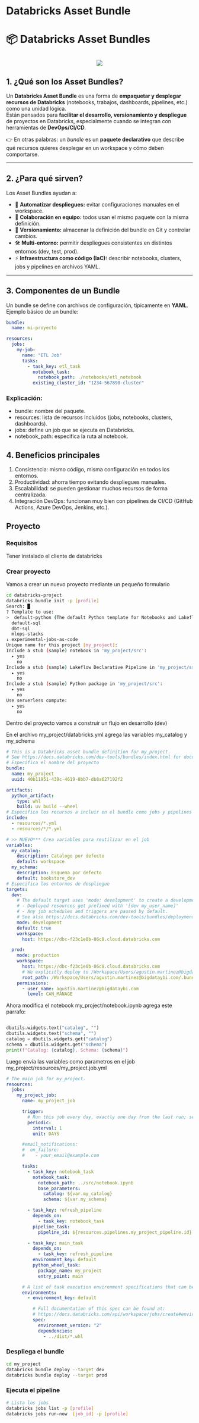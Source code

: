 
# Databricks Asset Bundle

# 📦 Databricks Asset Bundles

<div  style="text-align: center; line-height: 0; padding-top: 9px;">
  <img src="https://docs.databricks.com/aws/en/assets/images/bundles-cicd-53be5f4860e8ebcedc2702f870290cda.png">
</div>


## 1. ¿Qué son los Asset Bundles?

Un **Databricks Asset Bundle** es una forma de **empaquetar y desplegar recursos de Databricks** (notebooks, trabajos, dashboards, pipelines, etc.) como una unidad lógica.  
Están pensados para **facilitar el desarrollo, versionamiento y despliegue** de proyectos en Databricks, especialmente cuando se integran con herramientas de **DevOps/CI/CD**.

👉 En otras palabras: un *bundle* es un **paquete declarativo** que describe qué recursos quieres desplegar en un workspace y cómo deben comportarse.

---

## 2. ¿Para qué sirven?

Los Asset Bundles ayudan a:

- 🚀 **Automatizar despliegues:** evitar configuraciones manuales en el workspace.  
- 👥 **Colaboración en equipo:** todos usan el mismo paquete con la misma definición.  
- 🔄 **Versionamiento:** almacenar la definición del bundle en Git y controlar cambios.  
- 🛠️ **Multi-entorno:** permitir despliegues consistentes en distintos entornos (dev, test, prod).  
- ⚡ **Infraestructura como código (IaC):** describir notebooks, clusters, jobs y pipelines en archivos YAML.

---

## 3. Componentes de un Bundle

Un bundle se define con archivos de configuración, típicamente en **YAML**.  
Ejemplo básico de un bundle:

```yaml
bundle:
  name: mi-proyecto

resources:
  jobs:
    my-job:
      name: "ETL Job"
      tasks:
        - task_key: etl_task
          notebook_task:
            notebook_path: ./notebooks/etl_notebook
          existing_cluster_id: "1234-567890-cluster"
```

### Explicación:
- bundle: nombre del paquete.
- resources: lista de recursos incluidos (jobs, notebooks, clusters, dashboards).
- jobs: define un job que se ejecuta en Databricks.
- notebook_path: especifica la ruta al notebook.

## 4. Beneficios principales
1. Consistencia: mismo código, misma configuración en todos los entornos.
2. Productividad: ahorra tiempo evitando despliegues manuales.
3. Escalabilidad: se pueden gestionar muchos recursos de forma centralizada.
4. Integración DevOps: funcionan muy bien con pipelines de CI/CD (GitHub Actions, Azure DevOps, Jenkins, etc.).


## Proyecto

### Requisitos

Tener instalado el cliente de databricks

### Crear proyecto

Vamos a crear un nuevo proyecto mediante un pequeño formulario

```sh
cd databricks-project
databricks bundle init -p [profile]
Search: █
? Template to use: 
>  default-python (The default Python template for Notebooks and Lakeflow)
  default-sql
  dbt-sql
  mlops-stacks
↓ experimental-jobs-as-code
Unique name for this project [my_project]:
Include a stub (sample) notebook in 'my_project/src': 
  ▸ yes
    no
Include a stub (sample) Lakeflow Declarative Pipeline in 'my_project/src': 
  ▸ yes
    no
Include a stub (sample) Python package in 'my_project/src': 
  ▸ yes
    no
Use serverless compute: 
  ▸ yes
    no
```

Dentro del proyecto vamos a construir un flujo en desarrollo (dev)

En el archivo my_project/databricks.yml agrega las variables my_catalog y my_schema

```yml
# This is a Databricks asset bundle definition for my_project.
# See https://docs.databricks.com/dev-tools/bundles/index.html for documentation.
# Especifica el nombre del proyecto
bundle:
  name: my_project
  uuid: 40b11951-439c-4619-8bb7-db8a627192f2

artifacts:
  python_artifact:
    type: whl
    build: uv build --wheel
# Especifica los recursos a incluir en el bundle como jobs y pipelines
include:
  - resources/*.yml
  - resources/*/*.yml

# >> NUEVO*** Crea variables para reutilizar en el job
variables:
  my_catalog:
    description: Catalogo por defecto
    default: workspace
  my_schema:
    description: Esquema por defecto
    default: bookstore_dev
# Especifica los entornos de despliegue
targets:
  dev:
    # The default target uses 'mode: development' to create a development copy.
    # - Deployed resources get prefixed with '[dev my_user_name]'
    # - Any job schedules and triggers are paused by default.
    # See also https://docs.databricks.com/dev-tools/bundles/deployment-modes.html.
    mode: development
    default: true
    workspace:
      host: https://dbc-f23c1e0b-86c8.cloud.databricks.com

  prod:
    mode: production
    workspace:
      host: https://dbc-f23c1e0b-86c8.cloud.databricks.com
      # We explicitly deploy to /Workspace/Users/agustin.martinez@bigdataybi.com to make sure we only have a single copy.
      root_path: /Workspace/Users/agustin.martinez@bigdataybi.com/.bundle/${bundle.name}/${bundle.target}
    permissions:
      - user_name: agustin.martinez@bigdataybi.com
        level: CAN_MANAGE

```

Ahora modifica el notebook my_project/notebook.ipynb agrega este parrafo:

```python

dbutils.widgets.text("catalog", "")
dbutils.widgets.text("schema", "")
catalog = dbutils.widgets.get("catalog")
schema = dbutils.widgets.get("schema")
print(f"Catalog: {catalog}, Schema: {schema}")

```

Luego envia las variables como parametros en el job my_project/resources/my_project.job.yml

```yml
# The main job for my_project.
resources:
  jobs:
    my_project_job:
      name: my_project_job

      trigger:
        # Run this job every day, exactly one day from the last run; see https://docs.databricks.com/api/workspace/jobs/create#trigger
        periodic:
          interval: 1
          unit: DAYS

      #email_notifications:
      #  on_failure:
      #    - your_email@example.com

      tasks:
        - task_key: notebook_task
          notebook_task:
            notebook_path: ../src/notebook.ipynb
            base_parameters:
              catalog: ${var.my_catalog}
              schema: ${var.my_schema}     

        - task_key: refresh_pipeline
          depends_on:
            - task_key: notebook_task
          pipeline_task:
            pipeline_id: ${resources.pipelines.my_project_pipeline.id}

        - task_key: main_task
          depends_on:
            - task_key: refresh_pipeline
          environment_key: default
          python_wheel_task:
            package_name: my_project
            entry_point: main

      # A list of task execution environment specifications that can be referenced by tasks of this job.
      environments:
        - environment_key: default

          # Full documentation of this spec can be found at:
          # https://docs.databricks.com/api/workspace/jobs/create#environments-spec
          spec:
            environment_version: "2"
            dependencies:
              - ../dist/*.whl

```

### Despliega el bundle

```sh
cd my_project
databricks bundle deploy --target dev
databricks bundle deploy --target prod
```

### Ejecuta el pipeline 

```sh
# Lista los jobs
databricks jobs list -p [profile]
databricks jobs run-now  [job_id] -p [profile] 
```